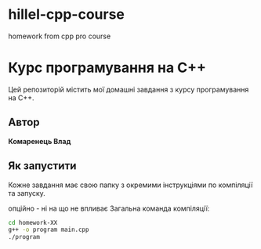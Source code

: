 # hillel-cpp-course
homework from cpp pro course


# Курс програмування на C++

Цей репозиторій містить мої домашні завдання з курсу програмування на C++.

## Автор
**Комаренець Влад** 

 
## Як запустити

Кожне завдання має свою папку з окремими інструкціями по компіляції та запуску.

опційно - ні на що не впливає
Загальна команда компіляції:
```bash
cd homework-XX
g++ -o program main.cpp
./program